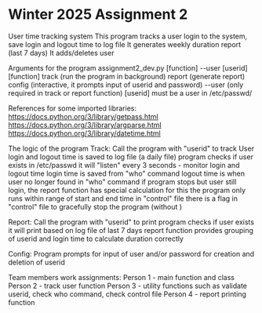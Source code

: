 ﻿# Winter 2025 Assignment 2
User time tracking system
This program tracks a user login to the system, save login and logout time to log file
It generates weekly duration report (last 7 days)
It adds/deletes user

Arguments for the program
assignment2_dev.py [function] --user [userid]
[function] 
track (run the program in background)
report (generate report)
config (interactive, it prompts input of userid and password)
--user (only required in track or report function)
[userid]
must be a user in /etc/passwd/

References for some imported libraries:
https://docs.python.org/3/library/getpass.html
https://docs.python.org/3/library/argparse.html
https://docs.python.org/3/library/datetime.html

The logic of the program
Track:
Call the program with "userid" to track
User login and logout time is saved to log file (a daily file)
program checks if user exists in /etc/passwd
it will "listen" every 3 seconds - monitor login and logout time 
login time is saved from "who" command
logout time is when user no longer found in "who" command
if program stops but user still login, the report function has special calculation for this
the program only runs within range of start and end time in "control" file
there is a flag in "control" file to gracefully stop the program (without <ctrl-c>)

Report:
Call the program with "userid" to print
program checks if user exists
it will print based on log file of last 7 days
report function provides grouping of userid and login time to calculate duration correctly

Config:
Program prompts for input of user and/or password for creation and deletion of userid

Team members work assignments:
Person 1 - main function and class
Person 2 - track user function
Person 3 - utility functions such as validate userid, check who command, check control file
Person 4 - report printing function


